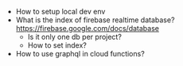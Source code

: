 - How to setup local dev env
- What is the index of firebase realtime database? https://firebase.google.com/docs/database
    - Is it only one db per project?
    - How to set index?
- How to use graphql in cloud functions?